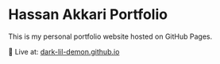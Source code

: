 # Hassan Akkari Portfolio

This is my personal portfolio website hosted on GitHub Pages.

🔗 Live at: [dark-lil-demon.github.io](https://dark-lil-demon.github.io/)
